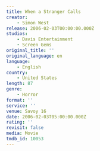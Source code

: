```yaml
---
title: When a Stranger Calls
creator:
    - Simon West
release: 2006-02-03T00:00:00.000Z
studios:
    - Davis Entertainment
    - Screen Gems
original_title: ''
original_language: en
language:
    - English
country:
    - United States
length: 87
genre:
    - Horror
format: ''
service: ''
venue: Savoy 16
date: 2006-02-03T05:00:00.000Z
rating: ''
revisit: false
media: Movie
tmdb_id: 10053
---
```



